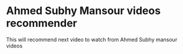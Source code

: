 # Ahmed Subhy Mansour videos recommender

This will recommend next video to watch from Ahmed Subhy mansour videos



